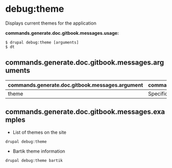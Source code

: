# debug:theme
Displays current themes for the application

**commands.generate.doc.gitbook.messages.usage:**
```
$ drupal debug:theme [arguments]
$ dt
```

## commands.generate.doc.gitbook.messages.arguments
commands.generate.doc.gitbook.messages.argument | commands.generate.doc.gitbook.messages.details
---------|-------------
theme | Specific theme to debug

## commands.generate.doc.gitbook.messages.examples
* List of themes on the site
```
drupal debug:theme
```
* Bartik theme information
```
drupal debug:theme bartik
```

